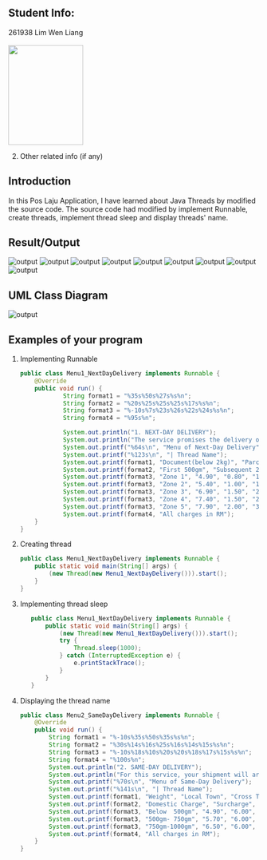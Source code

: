 ## Student Info:
261938 Lim Wen Liang </br></br>
     <img src="images/Lim%20Wen%20Liang%20261938.PNG" width="150" height="200">

2. Other related info (if any)

## Introduction
In this Pos Laju Application, I have learned about Java Threads by modified the source code.
The source code had modified by implement Runnable, create threads, implement thread sleep and display threads' name.

## Result/Output
![output](images/output_MainMenu.PNG)
![output](images/output_NextDayDelivery1.PNG)
![output](images/output_NextDayDelivery2.PNG)
![output](images/output_SameDayDelivery1.PNG)
![output](images/output_SameDayDelivery2.PNG)
![output](images/output_PrepardBox&Envelope.PNG)
![output](images/output_PosEkspres1.PNG)
![output](images/output_PosEkspres2.PNG)
![output](images/output_Receipt.PNG)

## UML Class Diagram
![output](images/UML_Diagram_PosLajuMalaysia.png)

## Examples of your program  
1. Implementing Runnable     
   ```java
   public class Menu1_NextDayDelivery implements Runnable {
       @Override
       public void run() {
               String format1 = "%35s%50s%27s%s%n";
               String format2 = "%20s%25s%25s%25s%17s%s%n";
               String format3 = "%-10s%7s%23s%26s%22s%24s%s%n";
               String format4 = "%95s%n";
   
               System.out.println("1. NEXT-DAY DELIVERY");
               System.out.println("The service promises the delivery of goods or mails the next day. \nThe table below shows the payment rates by zone, weight and package type.\n");
               System.out.printf("%64s\n", "Menu of Next-Day Delivery");
               System.out.printf("%123s\n", "| Thread Name");
               System.out.printf(format1, "Document(below 2kg)", "Parcel(above 2kg)", "| ", Thread.currentThread().getName());
               System.out.printf(format2, "First 500gm", "Subsequent 250gm", "2.001-2.5kg", "Subsequent 500gm", "| ", Thread.currentThread().getName());
               System.out.printf(format3, "Zone 1", "4.90", "0.80", "10.50", "0.50", "| ", Thread.currentThread().getName());
               System.out.printf(format3, "Zone 2", "5.40", "1.00", "16.00", "2.00", "| ", Thread.currentThread().getName());
               System.out.printf(format3, "Zone 3", "6.90", "1.50", "21.00", "3.00", "| ", Thread.currentThread().getName());
               System.out.printf(format3, "Zone 4", "7.40", "1.50", "26.00", "3.50", "| ", Thread.currentThread().getName());
               System.out.printf(format3, "Zone 5", "7.90", "2.00", "31.00", "4.00", "| ", Thread.currentThread().getName());
               System.out.printf(format4, "All charges in RM");
       }
   }
   ```  
2. Creating thread  
   ```java
   public class Menu1_NextDayDelivery implements Runnable {
       public static void main(String[] args) {   
           (new Thread(new Menu1_NextDayDelivery())).start();
       }
   }   
   ``` 
3. Implementing thread sleep   
   ```java
      public class Menu1_NextDayDelivery implements Runnable {
          public static void main(String[] args) {   
              (new Thread(new Menu1_NextDayDelivery())).start();
              try {
                  Thread.sleep(1000);
              } catch (InterruptedException e) {
                  e.printStackTrace();
              }
          }
      }   
      ```
4. Displaying the thread name      
   ```java
   public class Menu2_SameDayDelivery implements Runnable {
       @Override
       public void run() {
           String format1 = "%-10s%35s%50s%35s%s%n";
           String format2 = "%30s%14s%16s%25s%16s%14s%15s%s%n";
           String format3 = "%-10s%18s%10s%20s%20s%18s%17s%15s%s%n";
           String format4 = "%100s%n";
           System.out.println("2. SAME-DAY DELIVERY");
           System.out.println("For this service, your shipment will arrive on the same day in the same town area. The table below shows the payment rates by weight and town-type.\n");
           System.out.printf("%70s\n", "Menu of Same-Day Delivery");
           System.out.printf("%141s\n", "| Thread Name");
           System.out.printf(format1, "Weight", "Local Town", "Cross Town", "| ", Thread.currentThread().getName());
           System.out.printf(format2, "Domestic Charge", "Surcharge", "Total", "Domestic Charge", "Surcharge", "Total", "| ", Thread.currentThread().getName());
           System.out.printf(format3, "Below  500gm", "4.90", "6.00", "10.90", "5.40", "7.50", "12.90", "| ", Thread.currentThread().getName());
           System.out.printf(format3, "500gm- 750gm", "5.70", "6.00", "11.70", "6.40", "7.50", "13.90", "| ", Thread.currentThread().getName());
           System.out.printf(format3, "750gm-1000gm", "6.50", "6.00", "12.50", "7.40", "7.50", "14.90", "| ", Thread.currentThread().getName());
           System.out.printf(format4, "All charges in RM");
       }
   }
   ```
